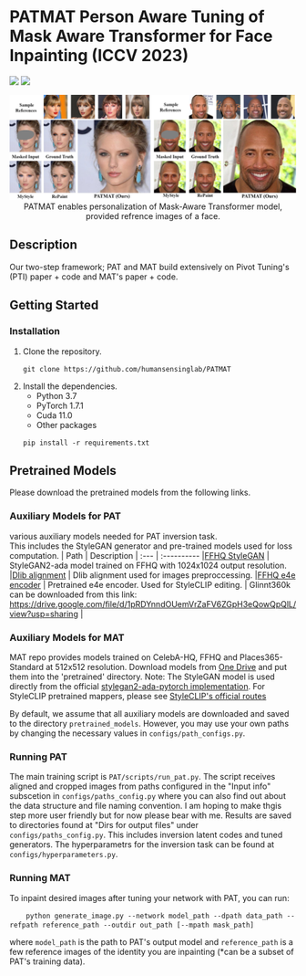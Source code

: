 # PATMAT Person Aware Tuning of Mask Aware Transformer for Face Inpainting    (ICCV 2023)

<!-- > Generative models such as StyleGAN2 and Stable Diffusion have achieved state-of-the-art performance in computer vision tasks such as image synthesis, inpainting, and de-noising. However, 
current generative models for face inpainting often fail to preserve fine facial details and the identity of the person, despite creating aesthetically convincing image structures and textures.
In this work, we propose Person Aware Tuning (PAT) of Mask-Aware Transformer (MAT) for face inpainting, which addresses this issue. Our proposed method, PATMAT, effectively preserves identity by
incorporating reference images of a subject and fine-tuning a MAT architecture trained on faces. By using ~40 reference images, PATMAT creates anchor points in MAT's style module, and tunes the model
using the fixed anchors to adapt the model to a new face identity. Moreover, PATMAT's use of multiple images per anchor during training allows the model to use fewer reference images than competing methods.
We demonstrate that PATMAT outperforms state-of-the-art models in terms of image quality, the preservation of person-specific details, and the identity of the subject. Our results suggest that PATMAT can be a promising approach for improving the quality of personalized face inpainting. -->

<a href="https://arxiv.org/abs/2304.06107"><img src="https://img.shields.io/badge/arXiv-2008.00951-b31b1b.svg"></a>
<a href="https://opensource.org/licenses/MIT"><img src="https://img.shields.io/badge/License-MIT-yellow.svg"></a>  

<p align="center">
<img src="docs/patmat-teaser.jpg"/>  
<br>
PATMAT enables personalization of Mask-Aware Transformer model, provided refrence images of a face.
</br>
</p>

## Description   
Our two-step framework; PAT and MAT build extensively on Pivot Tuning's (PTI) paper + code and MAT's paper + code. 
## Getting Started

### Installation
1. Clone the repository.
    ```shell
    git clone https://github.com/humansensinglab/PATMAT
    ```
2. Install the dependencies.
    - Python 3.7
    - PyTorch 1.7.1
    - Cuda 11.0
    - Other packages
    ```shell
    pip install -r requirements.txt
    ```

## Pretrained Models
Please download the pretrained models from the following links.

### Auxiliary Models for PAT
various auxiliary models needed for PAT inversion task.  
This includes the StyleGAN generator and pre-trained models used for loss computation.
| Path | Description
| :--- | :----------
|[FFHQ StyleGAN](https://nvlabs-fi-cdn.nvidia.com/stylegan2-ada-pytorch/pretrained/ffhq.pkl) | StyleGAN2-ada model trained on FFHQ with 1024x1024 output resolution.
|[Dlib alignment](https://drive.google.com/file/d/1HKmjg6iXsWr4aFPuU0gBXPGR83wqMzq7/view?usp=sharing) | Dlib alignment used for images preproccessing.
|[FFHQ e4e encoder](https://drive.google.com/file/d/1ALC5CLA89Ouw40TwvxcwebhzWXM5YSCm/view?usp=sharing) | Pretrained e4e encoder. Used for StyleCLIP editing.
| Glinnt360k can be downloaded from this link: https://drive.google.com/file/d/1pRDYnndOUemVrZaFV6ZGpH3eQowQpQlL/view?usp=sharing |
### Auxiliary Models for MAT
MAT repo provides models trained on CelebA-HQ, FFHQ and Places365-Standard at 512x512 resolution. Download models from [One Drive](https://mycuhk-my.sharepoint.com/:f:/g/personal/1155137927_link_cuhk_edu_hk/EuY30ziF-G5BvwziuHNFzDkBVC6KBPRg69kCeHIu-BXORA?e=7OwJyE) and put them into the 'pretrained' directory. 
Note: The StyleGAN model is used directly from the official [stylegan2-ada-pytorch implementation](https://github.com/NVlabs/stylegan2-ada-pytorch).
For StyleCLIP pretrained mappers, please see [StyleCLIP's official routes](https://github.com/orpatashnik/StyleCLIP/blob/main/utils.py)


By default, we assume that all auxiliary models are downloaded and saved to the directory `pretrained_models`. 
However, you may use your own paths by changing the necessary values in `configs/path_configs.py`. 


### Running PAT
The main training script is `PAT/scripts/run_pat.py`. The script receives aligned and cropped images from paths configured in the "Input info" subscetion in
 `configs/paths_config.py` where you can also find out about the data structure and file naming convention. I am hoping to make thgis step more user friendly but for now please bear with me.
Results are saved to directories found at "Dirs for output files" under `configs/paths_config.py`. This includes inversion latent codes and tuned generators. 
The hyperparametrs for the inversion task can be found at  `configs/hyperparameters.py`.


### Running MAT
To inpaint desired images after tuning your network with PAT, you can run:
```shell
    python generate_image.py --network model_path --dpath data_path --refpath reference_path --outdir out_path [--mpath mask_path]
```
where ```model_path``` is the path to PAT's output model and ```reference_path``` is a few reference images of the identity you are inpainting (*can be a subset of PAT's training data).
